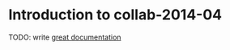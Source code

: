 # Introduction to collab-2014-04

TODO: write [great documentation](http://jacobian.org/writing/great-documentation/what-to-write/)

